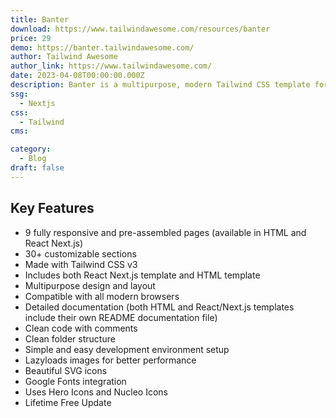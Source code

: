 ```yaml
---
title: Banter
download: https://www.tailwindawesome.com/resources/banter
price: 29
demo: https://banter.tailwindawesome.com/
author: Tailwind Awesome
author_link: https://www.tailwindawesome.com/
date: 2023-04-08T00:00:00.000Z
description: Banter is a multipurpose, modern Tailwind CSS template for any blog, magazine, or news site available in React Next.js and HTML.
ssg:
  - Nextjs
css:
  - Tailwind
cms:

category:
  - Blog
draft: false
---
```


## Key Features

- 9 fully responsive and pre-assembled pages (available in HTML and React Next.js)
- 30+ customizable sections
- Made with Tailwind CSS v3
- Includes both React Next.js template and HTML template
- Multipurpose design and layout
- Compatible with all modern browsers
- Detailed documentation (both HTML and React/Next.js templates include their own README documentation file)
- Clean code with comments
- Clean folder structure
- Simple and easy development environment setup
- Lazyloads images for better performance
- Beautiful SVG icons
- Google Fonts integration
- Uses Hero Icons and Nucleo Icons
- Lifetime Free Update

